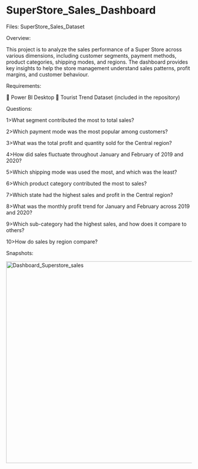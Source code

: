 # SuperStore_Sales_Dashboard
Files:
SuperStore_Sales_Dataset

Overview:

This project is to analyze the sales performance of a Super Store across various dimensions, including customer segments, payment methods, product categories, shipping modes, and regions. The dashboard provides key insights to help the store management understand sales patterns, profit margins, and customer behaviour.


Requirements:

	Power BI Desktop
	Tourist Trend Dataset (included in the repository)


Questions:

1>What segment contributed the most to total sales?

2>Which payment mode was the most popular among customers?

3>What was the total profit and quantity sold for the Central region?

4>How did sales fluctuate throughout January and February of 2019 and 2020?

5>Which shipping mode was used the most, and which was the least?

6>Which product category contributed the most to sales?

7>Which state had the highest sales and profit in the Central region?

8>What was the monthly profit trend for January and February across 2019 and 2020?


9>Which sub-category had the highest sales, and how does it compare to others?

10>How do sales by region compare?


Snapshots:

 

<img width="548" alt="Dashboard_Superstore_sales" src="https://github.com/user-attachments/assets/f7690d6d-9697-408a-88d8-ad6d30fca1e4">



